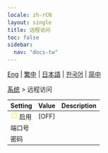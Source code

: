 ```yaml
---
locale: zh-rCN
layout: single
title: 远程访问
toc: false
sidebar:
  nav: "docs-tw"
---
```

[Eng](/dancexr/menu/2025.4/system/remote_access) | [繁中](/tw/dancexr/menu/2025.4/system/remote_access) | [日本語](/jp/dancexr/menu/2025.4/system/remote_access) | [한국어](/kr/dancexr/menu/2025.4/system/remote_access) | [简中](/zh/dancexr/menu/2025.4/system/remote_access)

[系统](../menu#系统) > 远程访问



| Setting | Value | Description |
| :--- | --- | :--- |
|<nobr>![check_off icon](/images/icon/ic_check_off.png) 启用</nobr>| [OFF] | 
|<nobr> 端口号</nobr>|| 
|<nobr> 密码</nobr>|| 
